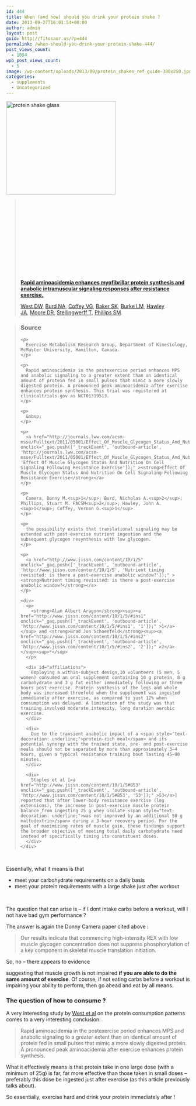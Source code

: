```yaml
---
id: 444
title: When (and how) should you drink your protein shake ?
date: 2013-09-27T16:01:54+00:00
author: admin
layout: post
guid: http://fitosaur.us/?p=444
permalink: /when-should-you-drink-your-protein-shake-444/
post_views_count:
  - 1054
wpb_post_views_count:
  - 5
image: /wp-content/uploads/2013/09/protein_shakes_ref_guide-300x250.jpg
categories:
  - supplements
  - Uncategorized
---
```

<a href="http://fitosaur.us/wp-content/uploads/2013/09/protein_shakes_ref_guide.jpg" onclick="_gaq.push(['_trackEvent', 'outbound-article', 'http://fitosaur.us/wp-content/uploads/2013/09/protein_shakes_ref_guide.jpg', '']);" ><img class="alignleft size-medium wp-image-483" alt="protein shake glass" src="http://fitosaur.us/wp-content/uploads/2013/09/protein_shakes_ref_guide-300x256.jpg" width="300" height="256" srcset="http://www.fitosaur.us/wp-content/uploads/2013/09/protein_shakes_ref_guide-300x256.jpg 300w, http://www.fitosaur.us/wp-content/uploads/2013/09/protein_shakes_ref_guide.jpg 375w" sizes="(max-width: 300px) 100vw, 300px" /></a>

> &nbsp;
> 
> &nbsp;
> 
> &nbsp;
> 
> &nbsp;
> 
> &nbsp;
> 
> &nbsp;
> 
> &nbsp;
> 
> <a href="http://www.ncbi.nlm.nih.gov/pubmed/21795443" onclick="_gaq.push(['_trackEvent', 'outbound-article', 'http://www.ncbi.nlm.nih.gov/pubmed/21795443', 'Rapid aminoacidemia enhances myofibrillar protein synthesis and anabolic intramuscular signaling responses after resistance exercise.']);" ><strong>Rapid aminoacidemia enhances myofibrillar protein synthesis and anabolic intramuscular signaling responses after resistance exercise.</strong></a>
> 
> <div>
>   <a href="http://www.ncbi.nlm.nih.gov/pubmed?term=West%20DW%5BAuthor%5D&cauthor=true&cauthor_uid=21795443" onclick="_gaq.push(['_trackEvent', 'outbound-article', 'http://www.ncbi.nlm.nih.gov/pubmed?term=West%20DW%5BAuthor%5D&cauthor=true&cauthor_uid=21795443', 'West DW']);" >West DW</a>, <a href="http://www.ncbi.nlm.nih.gov/pubmed?term=Burd%20NA%5BAuthor%5D&cauthor=true&cauthor_uid=21795443" onclick="_gaq.push(['_trackEvent', 'outbound-article', 'http://www.ncbi.nlm.nih.gov/pubmed?term=Burd%20NA%5BAuthor%5D&cauthor=true&cauthor_uid=21795443', 'Burd NA']);" >Burd NA</a>, <a href="http://www.ncbi.nlm.nih.gov/pubmed?term=Coffey%20VG%5BAuthor%5D&cauthor=true&cauthor_uid=21795443" onclick="_gaq.push(['_trackEvent', 'outbound-article', 'http://www.ncbi.nlm.nih.gov/pubmed?term=Coffey%20VG%5BAuthor%5D&cauthor=true&cauthor_uid=21795443', 'Coffey VG']);" >Coffey VG</a>, <a href="http://www.ncbi.nlm.nih.gov/pubmed?term=Baker%20SK%5BAuthor%5D&cauthor=true&cauthor_uid=21795443" onclick="_gaq.push(['_trackEvent', 'outbound-article', 'http://www.ncbi.nlm.nih.gov/pubmed?term=Baker%20SK%5BAuthor%5D&cauthor=true&cauthor_uid=21795443', 'Baker SK']);" >Baker SK</a>, <a href="http://www.ncbi.nlm.nih.gov/pubmed?term=Burke%20LM%5BAuthor%5D&cauthor=true&cauthor_uid=21795443" onclick="_gaq.push(['_trackEvent', 'outbound-article', 'http://www.ncbi.nlm.nih.gov/pubmed?term=Burke%20LM%5BAuthor%5D&cauthor=true&cauthor_uid=21795443', 'Burke LM']);" >Burke LM</a>, <a href="http://www.ncbi.nlm.nih.gov/pubmed?term=Hawley%20JA%5BAuthor%5D&cauthor=true&cauthor_uid=21795443" onclick="_gaq.push(['_trackEvent', 'outbound-article', 'http://www.ncbi.nlm.nih.gov/pubmed?term=Hawley%20JA%5BAuthor%5D&cauthor=true&cauthor_uid=21795443', 'Hawley JA']);" >Hawley JA</a>, <a href="http://www.ncbi.nlm.nih.gov/pubmed?term=Moore%20DR%5BAuthor%5D&cauthor=true&cauthor_uid=21795443" onclick="_gaq.push(['_trackEvent', 'outbound-article', 'http://www.ncbi.nlm.nih.gov/pubmed?term=Moore%20DR%5BAuthor%5D&cauthor=true&cauthor_uid=21795443', 'Moore DR']);" >Moore DR</a>, <a href="http://www.ncbi.nlm.nih.gov/pubmed?term=Stellingwerff%20T%5BAuthor%5D&cauthor=true&cauthor_uid=21795443" onclick="_gaq.push(['_trackEvent', 'outbound-article', 'http://www.ncbi.nlm.nih.gov/pubmed?term=Stellingwerff%20T%5BAuthor%5D&cauthor=true&cauthor_uid=21795443', 'Stellingwerff T']);" >Stellingwerff T</a>, <a href="http://www.ncbi.nlm.nih.gov/pubmed?term=Phillips%20SM%5BAuthor%5D&cauthor=true&cauthor_uid=21795443" onclick="_gaq.push(['_trackEvent', 'outbound-article', 'http://www.ncbi.nlm.nih.gov/pubmed?term=Phillips%20SM%5BAuthor%5D&cauthor=true&cauthor_uid=21795443', 'Phillips SM']);" >Phillips SM</a>.
> </div>

<div>
  <blockquote>
    <h3>
      Source
    </h3>
    
    <p>
      Exercise Metabolism Research Group, Department of Kinesiology, McMaster University, Hamilton, Canada.
    </p>
    
    <p>
      Rapid aminoacidemia in the postexercise period enhances MPS and anabolic signaling to a greater extent than an identical amount of protein fed in small pulses that mimic a more slowly digested protein. A pronounced peak aminoacidemia after exercise enhances protein synthesis. This trial was registered at clinicaltrials.gov as NCT01319513.
    </p>
    
    <p>
      &nbsp;
    </p>
    
    <p>
      <a href="http://journals.lww.com/acsm-msse/Fulltext/2011/05001/Effect_Of_Muscle_Glycogen_Status_And_Nutrition_On.1670.aspx" onclick="_gaq.push(['_trackEvent', 'outbound-article', 'http://journals.lww.com/acsm-msse/Fulltext/2011/05001/Effect_Of_Muscle_Glycogen_Status_And_Nutrition_On.1670.aspx', 'Effect Of Muscle Glycogen Status And Nutrition On Cell Signaling Following Resistance Exercise']);" ><strong>Effect Of Muscle Glycogen Status And Nutrition On Cell Signaling Following Resistance Exercise</strong></a>
    </p>
    
    <p>
      Camera, Donny M.<sup>1</sup>; Burd, Nicholas A.<sup>2</sup>; Phillips, Stuart M. FACSM<sup>2</sup>; Hawley, John A.<sup>1</sup>; Coffey, Vernon G.<sup>1</sup>
    </p>
    
    <p>
      the possibility exists that translational signaling may be extended with post-exercise nutrient ingestion and the subsequent glycogen resynthesis with low glycogen.
    </p>
    
    <p>
      <a href="http://www.jissn.com/content/10/1/5" onclick="_gaq.push(['_trackEvent', 'outbound-article', 'http://www.jissn.com/content/10/1/5', 'Nutrient timing revisited: is there a post-exercise anabolic window?']);" ><strong>Nutrient timing revisited: is there a post-exercise anabolic window?</strong></a>
    </p>
    
    <div>
      <p>
        <strong>Alan Albert Aragon</strong><sup><a href="http://www.jissn.com/content/10/1/5/#ins1" onclick="_gaq.push(['_trackEvent', 'outbound-article', 'http://www.jissn.com/content/10/1/5/#ins1', '1']);" >1</a></sup> and <strong>Brad Jon Schoenfeld</strong><sup><a href="http://www.jissn.com/content/10/1/5/#ins2" onclick="_gaq.push(['_trackEvent', 'outbound-article', 'http://www.jissn.com/content/10/1/5/#ins2', '2']);" >2</a></sup><sup>*</sup>
      </p>
      
      <div id="affiliations">
        Employing a within-subject design,10 volunteers (5 men, 5 women) consumed an oral supplement containing 10 g protein, 8 g carbohydrate and 3 g fat either immediately following or three hours post-exercise. Protein synthesis of the legs and whole body was increased threefold when the supplement was ingested immediately after exercise, as compared to just 12% when consumption was delayed. A limitation of the study was that training involved moderate intensity, long duration aerobic exercise.
      </div>
      
      <div>
        Due to the transient anabolic impact of a <span style="text-decoration: underline;">protein-rich meal</span> and its potential synergy with the trained state, pre- and post-exercise meals should not be separated by more than approximately 3–4 hours, given a typical resistance training bout lasting 45–90 minutes.
      </div>
      
      <div>
        Staples et al [<a href="http://www.jissn.com/content/10/1/5#B53" onclick="_gaq.push(['_trackEvent', 'outbound-article', 'http://www.jissn.com/content/10/1/5#B53', '53']);" >53</a>] reported that after lower-body resistance exercise (leg extensions), the increase in post-exercise muscle protein balance from ingesting 25 g whey isolate <span style="text-decoration: underline;">was not improved by an additional 50 g maltodextrin</span> during a 3-hour recovery period. For the goal of maximizing rates of muscle gain, these findings support the broader objective of meeting total daily carbohydrate need instead of specifically timing its constituent doses.
      </div>
    </div>
  </blockquote>
  
  <p>
    &nbsp;
  </p>
  
  <p>
    Essentially, what it means is that
  </p>
  
  <ul>
    <li>
      meet your carbohydrate requirements on a daily basis
    </li>
    <li>
      meet your protein requirements with a large shake just after workout
    </li>
  </ul>
  
  <p>
    &nbsp;
  </p>
  
  <p>
    The question that can arise is &#8211; if I dont intake carbs before a workout, will I not have bad gym performance ?
  </p>
  
  <p>
    The answer is again the Donny Camera paper cited above :
  </p>
  
  <blockquote>
    <p>
      Our results indicate that commencing high-intensity REX with low muscle glycogen concentration does not suppress phosphorylation of a key component in skeletal muscle translation initiation.
    </p>
  </blockquote>
  
  <p>
    So, no &#8211; there appears to evidence
  </p>
  
  <p>
    suggesting that muscle growth is not impaired <strong>if you are able to do the same amount of exercise</strong>. Of course, if not eating carbs before a workout is impairing your ability to perform, then go ahead and eat by all means.
  </p>
  
  <h3>
    The question of how to consume ?
  </h3>
  
  <p>
    A very interesting study by <a href="http://www.ncbi.nlm.nih.gov/pubmed/21795443" onclick="_gaq.push(['_trackEvent', 'outbound-article', 'http://www.ncbi.nlm.nih.gov/pubmed/21795443', 'West et al']);" >West et al</a> on the protein consumption patterns comes to a very interesting conclusion:
  </p>
  
  <blockquote>
    <p>
      Rapid aminoacidemia in the postexercise period enhances MPS and anabolic signaling to a greater extent than an identical amount of protein fed in small pulses that mimic a more slowly digested protein. A pronounced peak aminoacidemia after exercise enhances protein synthesis.
    </p>
  </blockquote>
  
  <p>
    What it effectively means is that protein take in one large dose (with a minimum of 25g) is far, far more effective than those taken in small doses &#8211; preferably this dose be ingested just after exercise (as this article previously talks about).
  </p>
  
  <p>
    So essentially, exercise hard and drink your protein immediately after !
  </p>
</div>